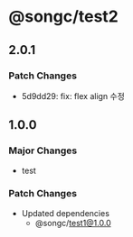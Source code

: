# @songc/test2

## 2.0.1

### Patch Changes

- 5d9dd29: fix: flex align 수정

## 1.0.0

### Major Changes

- test

### Patch Changes

- Updated dependencies
  - @songc/test1@1.0.0
